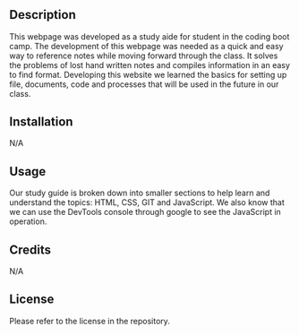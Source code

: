 # <Prework Study Guide Webpaeg>

## Description

This webpage was developed as a study aide for student in the coding boot camp. The development of this webpage was needed as a quick and easy way to reference notes while moving forward through the class. It solves the problems of lost hand written notes and compiles information in an easy to find format. Developing this website we learned the basics for setting up file, documents, code and processes that will be used in the future in our class. 


## Installation

N/A

## Usage

Our study guide is broken down into smaller sections to help learn and understand the topics: HTML, CSS, GIT and JavaScript. We also know that we can use the DevTools console through google to see the JavaScript in operation. 



## Credits

N/A

## License

Please refer to the license in the repository.
